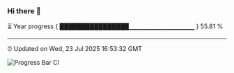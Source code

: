 ### Hi there 👋

⏳ Year progress { ████████████████▁▁▁▁▁▁▁▁▁▁▁▁▁▁ } 55.81 %

---

⏰ Updated on Wed, 23 Jul 2025 16:53:32 GMT

![Progress Bar CI](https://github.com/IshwaranRudhara/GIT-ACTION/workflows/Progress%20Bar%20CI/badge.svg)
